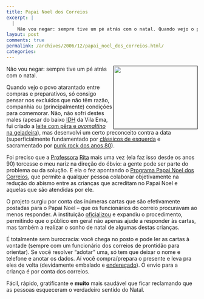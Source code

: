 ```yaml
---
title: Papai Noel dos Correios
excerpt: |
  |
    Não vou negar: sempre tive um pé atrás com o natal. Quando vejo o povo atarantado entre compras e preparativos, só consigo pensar nos excluídos que não têm razão, companhia ou (principalmente) condições para comemorar. Não, não sofri destes males...
layout: post
comments: true
permalink: /archives/2006/12/papai_noel_dos_correios.html/
categories:
---
```

<img style="margin-left:2px" src="//chester.me/archives/img/noelcorreios.jpg" border="1" alt="" width="220" height="165" align="right" />Não vou negar: sempre tive um pé atrás com o natal.

Quando vejo o povo atarantado entre compras e preparativos, só consigo pensar nos excluídos que não têm razão, companhia ou (principalmente) condições para comemorar. Não, não sofri destes males (apesar do baixo [IDH][1] da Vila Ema, fui criado a [leite com pêra e *ovomaltino* na geladeira][2]), mas desenvolvi um certo preconceito contra a data (superficialmente fundamentado por [clássicos de esquerda][3] e sacramentado por [punk rock dos anos 80][4]).

Foi preciso que a [Professora][5] [Rita][6] mais uma vez (ela faz isso desde os anos 90) torcesse o meu nariz na direção do óbvio: a gente pode ser parte do problema ou da solução. E ela o fez apontando o [Programa Papai Noel dos Correios][7], que permite a qualquer pessoa colaborar objetivamente na redução do abismo entre as crianças que acreditam no Papai Noel e aquelas que são atendidas por ele.

O projeto surgiu por conta das inúmeras cartas que são efetivamente postadas para o Papai Noel &#8211; que os funcionários do correio procuravam ao menos responder. A instituição [oficializou][8] e expandiu o procedimento, permitindo que o público em geral não apenas ajude a responder às cartas, mas também a realizar o sonho de natal de algumas destas crianças.

É totalmente sem burocracia: você chega no posto e pode ler as cartas à vontade (sempre com um funcionário dos correios de prontidão para orientar). Se você resolver &#8220;adotar&#8221; uma, só tem que deixar o nome e telefone e anotar os dados. Aí você compra/prepara o presente e leva pra eles de volta (devidamente embalado e [endereçado][9]). O envio para a criança é por conta dos correios.

Fácil, rápido, gratificante e **muito** mais saudável que ficar reclamando que as pessoas esqueceram o verdadeiro sentido do Natal.

 [1]: http://pt.wikipedia.org/wiki/%C3%8Dndice_de_Desenvolvimento_Humano
 [2]: http://www.youtube.com/watch?v=umInx9A0NrA
 [3]: http://pt.wikipedia.org/wiki/Manifesto_Comunista
 [4]: http://blip.fm/profile/chesterbr/blip/28129390/Garotos_Podres-Papai_Noel-ao_vivo_Goinia
 [5]: http://www.aguaforte.com/antropologia/ritadado.htm
 [6]: http://www.orkut.com/Profile.aspx?uid=14508597004325227848
 [7]: http://www.correios.com.br/institucional/conheca_correios/acoes_cidadania/papai_noel.cfm
 [8]: http://www.daquilapa.com.br/materias.asp?materia=43
 [9]: http://www.correios.com.br/enderecador/
